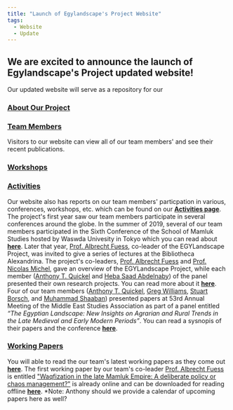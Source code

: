 ```yaml
---
title: "Launch of Egylandscape's Project Website"
tags:
  - Website
  - Update
---
```


## We are excited to announce the launch of Egylandscape's Project updated website! 

Our updated website will serve as a repository for our

### [About Our Project](https://www.egylandscape.org/about/)

### [Team Members](https://www.egylandscape.org/members/)

Visitors to our website can view all of our team members' and see their recent publications. 

### [Workshops](https://www.egylandscape.org/workshops/)

### [Activities](https://www.egylandscape.org/activities/)

Our website also has reports on our team members' particpation in various, conferences, workshops, etc. which can be found on our [**Activities page**](https://www.egylandscape.org/activities/). The project's first year saw our team members participate in several conferences around the globe. In the summer of 2019, several of our team members participated in the Sixth Conference of the School of Mamluk Studies hosted by Waswda Univesity in Tokyo which you can read about [**here**](https://www.egylandscape.org/activities/01_2019_SMS_Tokyo/). Later that year, [Prof. Albrecht Fuess](https://www.egylandscape.org/members/AlbrechtFuess/), co-leader of the EGYLandscape Project, was invited to give a series of lectures at the Bibliotheca Alexandrina. The project's co-leaders, [Prof. Albrecht Fuess](https://www.egylandscape.org/members/AlbrechtFuess/) and [Prof. Nicolas Michel](https://www.egylandscape.org/members/NicolasMichel/), gave an overview of the EGYLandscape Project, while each member ([Anthony T. Quickel](https://www.egylandscape.org/members/AnthonyQuickel/) and [Heba Saad Abdelnaby](https://www.egylandscape.org/members/HebaSaadAbdelnaby/)) of the panel presented their own research projects. You can read more about it [**here**](https://www.egylandscape.org/activities/02_2019_BA_Alexandria/). Four of our team members ([Anthony T. Quickel](https://www.egylandscape.org/members/AnthonyQuickel/), [Greg Williams](https://www.egylandscape.org/members/GregoryWilliams/), [Stuart Borsch](https://www.egylandscape.org/members/StuartBorsch/), and [Muhammad Shaaban](https://www.egylandscape.org/members/MuhammadShaaban/)) presented papers at 53rd Annual Meeting of the Middle East Studies Association as part of a panel entitled *“The Egyptian Landscape: New Insights on Agrarian and Rural Trends in the Late Medieval and Early Modern Periods”*. You can read a sysnopis of their papers and the conference [**here**](https://www.egylandscape.org/activities/03_2019_MESA_NewOrleans/).

### [Working Papers](https://www.egylandscape.org/papers/)

You will able to read the our team's latest working papers as they come out [**here**](https://www.egylandscape.org/papers/). The first working paper by our team's co-leader [Prof. Albrecht Fuess](https://www.egylandscape.org/members/AlbrechtFuess/) is entitled ["Waqfization in the late Mamluk Empire: A deliberate policy or chaos management?"](https://www.egylandscape.org/papers/June2020_Fuess/) is already online and can be downloaded for reading offline [**here**](https://www.egylandscape.org/papers/June2020_Fuess_WorkingPaper.pdf). 
*Note: Anthony should we provide a calendar of upcoming papers here as well?

